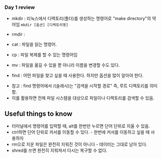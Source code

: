 ### Day 1 review

* mkdir : 리눅스에서 디렉토리(폴더)를 생성하는 명령어로 "make directory"의 약어임
``mkdir [옵션] [디렉토리명]``
* rmdir : 

* cat : 파일을 읽는 명령어.
* cp : 파일 복제를 할 수 있는 명령어임
* mv : 파일을 옮길 수 있을 뿐 아니라 이름을 변경할 수도 있다.
* find : 어떤 파일을 찾고 싶을 때 사용한다. 하지만 옵션을 많이 알아야 한다. 
- 참고 : find 명령어에서 /(슬래시)는 "검색을 시작할 경로" 즉, 루트 디렉토리를 의미함.
- 이를 활용하면 전체 파일 시스템을 대상으로 파일이나 디렉토리를 검색할 수 있음.

## Useful things to know

* 터미널에서 명령어를 입력할 때, alt를 한번만 누르면 단어 단위로 지울 수 있음.
* ctrl하면 단어 단위로 커서를 이동할 수 있다. - 한번에 커서를 이동하고 싶을 때 사용하자
* rm으로 지운 파일은 완전히 지워진 것이 아니다 - 데이터는 그대로 남아 있다.
* shred를 쓰면 완전히 지워져서 다시는 복구할 수 없다.